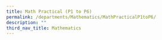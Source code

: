 ```yaml
---
title: Math Practical (P1 to P6)
permalink: /departments/Mathematics/MathPracticalP1toP6/
description: ""
third_nav_title: Mathematics
---
```

